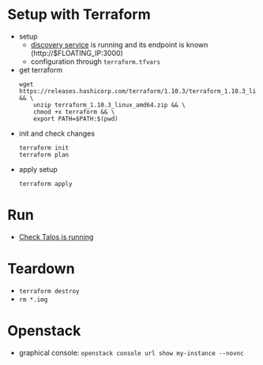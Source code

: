 # Setup with Terraform
* setup
    * [discovery service](../README.md#member-discovery) is running and its endpoint is known (http://$FLOATING_IP:3000)
    * configuration through `terraform.tfvars`
* get terraform
    ```
    wget https://releases.hashicorp.com/terraform/1.10.3/terraform_1.10.3_linux_amd64.zip && \
        unzip terraform_1.10.3_linux_amd64.zip && \
        chmod +x terraform && \
        export PATH=$PATH:$(pwd)
* init and check changes
    ```
    terraform init
    terraform plan
    ```
* apply setup
    ```
    terraform apply
    ```

# Run
* [Check Talos is running](../README.md#check-talos-is-running)

# Teardown
* `terraform destroy`
* `rm *.img`

# Openstack
* graphical console: `openstack console url show my-instance --novnc`
